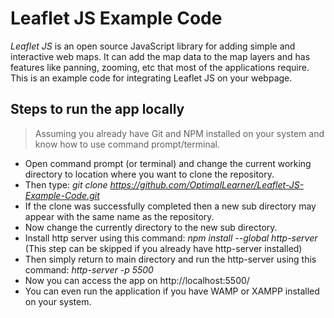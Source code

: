 # Leaflet JS Example Code
*Leaflet JS* is an open source JavaScript library for adding simple and interactive web maps. It can add the map data to the map layers and has features like panning, zooming, etc that most of the applications require. This is an example code for integrating Leaflet JS on your webpage.

## Steps to run the app locally
> Assuming you already have Git and NPM installed on your system and know how to use command prompt/terminal.
* Open command prompt (or terminal) and change the current working directory to location where you want to clone the repository.
* Then type: *git clone https://github.com/OptimalLearner/Leaflet-JS-Example-Code.git*
* If the clone was successfully completed then a new sub directory may appear with the same name as the repository.
* Now change the currently directory to the new sub directory.
* Install http server using this command: *npm install --global http-server* (This step can be skipped if you already have http-server installed)
* Then simply return to main directory and run the http-server using this command: *http-server -p 5500*
* Now you can access the app on http://localhost:5500/
* You can even run the application if you have WAMP or XAMPP installed on your system.
